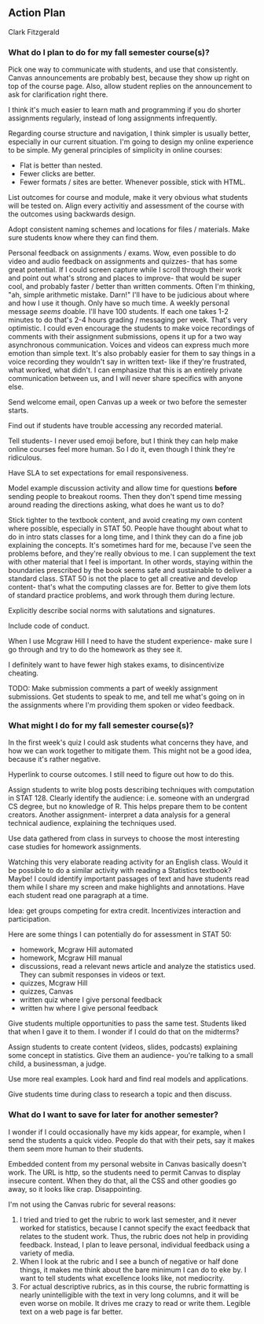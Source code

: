 ## Action Plan

Clark Fitzgerald


### What do I plan to do for my fall semester course(s)?

Pick one way to communicate with students, and use that consistently.
Canvas announcements are probably best, because they show up right on top of the course page.
Also, allow student replies on the announcement to ask for clarification right there.

I think it's much easier to learn math and programming if you do shorter assignments regularly, instead of long assignments infrequently.

Regarding course structure and navigation, I think simpler is usually better, especially in our current situation.
I'm going to design my online experience to be simple.
My general principles of simplicity in online courses:

- Flat is better than nested.
- Fewer clicks are better.
- Fewer formats / sites are better.
    Whenever possible, stick with HTML.

List outcomes for course and module, make it very obvious what students will be tested on.
Align every activitiy and assessment of the course with the outcomes using backwards design.

Adopt consistent naming schemes and locations for files / materials.
Make sure students know where they can find them.

Personal feedback on assignments / exams.
Wow, even possible to do video and audio feedback on assignments and quizzes- that has some great potential.
If I could screen capture while I scroll through their work and point out what's strong and places to improve- that would be super cool, and probably faster / better than written comments.
Often I'm thinking, "ah, simple arithmetic mistake. Darn!"
I'll have to be judicious about where and how I use it though.
Only have so much time.
A weekly personal message _seems_ doable.
I'll have 100 students.
If each one takes 1-2 minutes to do that's 2-4 hours grading / messaging per week.
That's very optimistic.
I could even encourage the students to make voice recordings of comments with their assignment submissions, opens it up for a two way asynchronous communication.
Voices and videos can express much more emotion than simple text.
It's also probably easier for them to say things in a voice recording they wouldn't say in written text- like if they're frustrated, what worked, what didn't.
I can emphasize that this is an entirely private communication between us, and I will never share specifics with anyone else.

Send welcome email, open Canvas up a week or two before the semester starts.

Find out if students have trouble accessing any recorded material.

Tell students- I never used emoji before, but I think they can help make online courses feel more human.
So I do it, even though I think they're ridiculous.

Have SLA to set expectations for email responsiveness.

Model example discussion activity and allow time for questions __before__ sending people to breakout rooms.
Then they don't spend time messing around reading the directions asking, what does he want us to do?

Stick tighter to the textbook content, and avoid creating my own content where possible, especially in STAT 50.
People have thought about what to do in intro stats classes for a long time, and I think they can do a fine job explaining the concepts.
It's sometimes hard for me, because I've seen the problems before, and they're really obvious to me.
I can supplement the text with other material that I feel is important.
In other words, staying within the boundaries prescribed by the book seems safe and sustainable to deliver a standard class.
STAT 50 is not the place to get all creative and develop content- that's what the computing classes are for.
Better to give them lots of standard practice problems, and work through them during lecture.

Explicitly describe social norms with salutations and signatures.

Include code of conduct.

When I use Mcgraw Hill I need to have the student experience- make sure I go through and try to do the homework as they see it.

I definitely want to have fewer high stakes exams, to disincentivize cheating.

TODO: Make submission comments a part of weekly assignment submissions.
Get students to speak to me, and tell me what's going on in the assignments where I'm providing them spoken or video feedback.



### What might I do for my fall semester course(s)?

In the first week's quiz I could ask students what concerns they have, and how we can work together to mitigate them.
This might not be a good idea, because it's rather negative.

Hyperlink to course outcomes.
I still need to figure out how to do this.

Assign students to write blog posts describing techniques with computation in STAT 128.
Clearly identify the audience: i.e. someone with an undergrad CS degree, but no knowledge of R.
This helps prepare them to be content creators.
Another assignment- interpret a data analysis for a general technical audience, explaining the techniques used.

Use data gathered from class in surveys to choose the most interesting case studies for homework assignments.

Watching this very elaborate reading activity for an English class.
Would it be possible to do a similar activity with reading a Statistics textbook?
Maybe!
I could identify important passages of text and have students read them while I share my screen and make highlights and annotations.
Have each student read one paragraph at a time.

Idea: get groups competing for extra credit.
Incentivizes interaction and participation.

Here are some things I can potentially do for assessment in STAT 50:
- homework, Mcgraw Hill automated
- homework, Mcgraw Hill manual
- discussions, read a relevant news article and analyze the statistics used.
    They can submit responses in videos or text.
- quizzes, Mcgraw Hill
- quizzes, Canvas
- written quiz where I give personal feedback
- written hw where I give personal feedback

Give students multiple opportunities to pass the same test.
Students liked that when I gave it to them.
I wonder if I could do that on the midterms?

Assign students to create content (videos, slides, podcasts) explaining some concept in statistics.
Give them an audience- you're talking to a small child, a businessman, a judge.

Use more real examples.
Look hard and find real models and applications.

Give students time during class to research a topic and then discuss.


### What do I want to save for later for another semester?

I wonder if I could occasionally have my kids appear, for example, when I send the students a quick video.
People do that with their pets, say it makes them seem more human to their students.

Embedded content from my personal website in Canvas basically doesn't work.
The URL is http, so the students need to permit Canvas to display insecure content.
When they do that, all the CSS and other goodies go away, so it looks like crap.
Disappointing.

I'm not using the Canvas rubric for several reasons:
1. I tried and tried to get the rubric to work last semester, and it never worked for statistics, because I cannot specify the exact feedback that relates to the student work.
    Thus, the rubric does not help in providing feedback.
    Instead, I plan to leave personal, individual feedback using a variety of media.
3. When I look at the rubric and I see a bunch of negative or half done things, it makes me think about the bare minimum I can do to eke by.
    I want to tell students what excellence looks like, not mediocrity.
2. For actual descriptive rubrics, as in this course, the rubric formatting is nearly unintelligible with the text in very long columns, and it will be even worse on mobile.
    It drives me crazy to read or write them.
    Legible text on a web page is far better.
